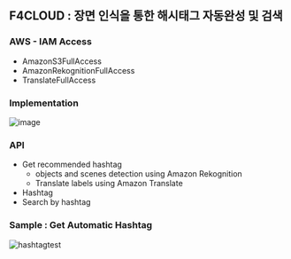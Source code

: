 ## F4CLOUD : 장면 인식을 통한 해시태그 자동완성 및 검색

### AWS - IAM Access
   -  AmazonS3FullAccess
   -  AmazonRekognitionFullAccess
   - TranslateFullAccess

### Implementation
![image](https://user-images.githubusercontent.com/68395698/120602061-9ab24180-c485-11eb-9227-49819ded0304.png)

### API
* Get recommended hashtag
   * objects and scenes detection using Amazon Rekognition 
   * Translate labels using Amazon Translate
* Hashtag
* Search by hashtag

### Sample : Get Automatic Hashtag
![hashtagtest](https://user-images.githubusercontent.com/68395698/120947471-a69a4e00-c77a-11eb-99af-51cbf8f10f4b.gif)
